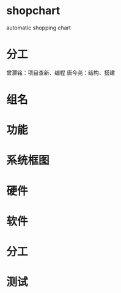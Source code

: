 # shopchart
automatic shopping chart 

# 分工
曾灏铭：项目查新、编程
唐今尧：结构、搭建

# 组名


# 功能


# 系统框图


# 硬件


# 软件


# 分工


# 测试


